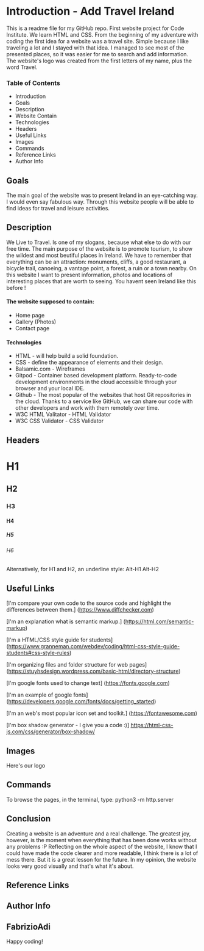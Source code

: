 # Introduction - Add Travel Ireland

This is a readme file for my GitHub repo. First website project for Code Institute.
We learn HTML and CSS. 
From the beginning of my adventure with coding the first idea for a website was a travel site. Simple because I like traveling a lot and I stayed with that idea. I managed to see most of the presented places, so it was easier for me to search and add information.
The website's logo was created from the first letters of my name, plus the word Travel.

### Table of Contents
* Introduction
* Goals
* Description
* Website Contain
* Technologies
* Headers
* Useful Links
* Images
* Commands 
* Reference Links
* Author Info

## Goals 
The main goal of the website was to present Ireland in an eye-catching way. I would even say fabulous way. Through this website people will be able to find ideas for travel and leisure activities.

## Description 
We Live to Travel. Is one of my slogans, because what else to do with our free time.
The main purpose of the website is to promote tourism, to show the wildest and most beutiful places in Ireland.
We have to remember that everything can be an attraction: monuments, cliffs, a good restaurant, a bicycle trail, canoeing, a vantage point, a forest, a ruin or a town nearby.
On this website I want to present information, photos and locations of interesting places that are worth to seeing.
You havent seen Ireland like this before !

#### The website supposed to contain:
* Home page
* Gallery (Photos)
* Contact page

#### Technologies
* HTML - will help build a solid foundation.
* CSS - define the appearance of elements and their design.
* Balsamic.com - Wireframes
* Gitpod - Container based development platform. Ready-to-code development environments in the cloud accessible through your browser and your local IDE.
* Github - The most popular of the websites that host Git repositories in the cloud. Thanks to a service like GitHub, we can share our code with other developers and work with them remotely over time.
* W3C HTML Valitator - HTML Validator
* W3C CSS Validator - CSS Validator

## Headers
# H1
## H2
### H3
#### H4
##### H5
###### H6


Alternatively, for H1 and H2, an underline style:
Alt-H1
Alt-H2

## Useful Links
[I'm compare your own code to the source code and highlight the differences between them.]
(https://www.diffchecker.com)

[I'm an explanation what is semantic markup.]
(https://html.com/semantic-markup)

[I'm a HTML/CSS style guide for students]
(https://www.granneman.com/webdev/coding/html-css-style-guide-students#css-style-rules)

[I'm organizing files and folder structure for web pages]
(https://stuyhsdesign.wordpress.com/basic-html/directory-structure)

[I'm google fonts used to change text]
(https://fonts.google.com)

[I'm an example of google fonts] 
(https://developers.google.com/fonts/docs/getting_started)

[I'm an web's most popular icon set and toolkit.]
(https://fontawesome.com)

[I'm box shadow generator - I give you a code :)]
https://html-css-js.com/css/generator/box-shadow/

## Images
Here's our logo 

## Commands
To browse the pages, in the terminal, type: python3 -m http.server

## Conclusion
Creating a website is an adventure and a real challenge. The greatest joy, however, is the moment when everything that has been done works without any problems :P Reflecting on the whole aspect of the website, I know that I could have made the code clearer and more readable, I think there is a lot of mess there. But it is a great lesson for the future. In my opinion, the website looks very good visually and that's what it's about.

## Reference Links

## Author Info
FabrizioAdi
---
Happy coding!
